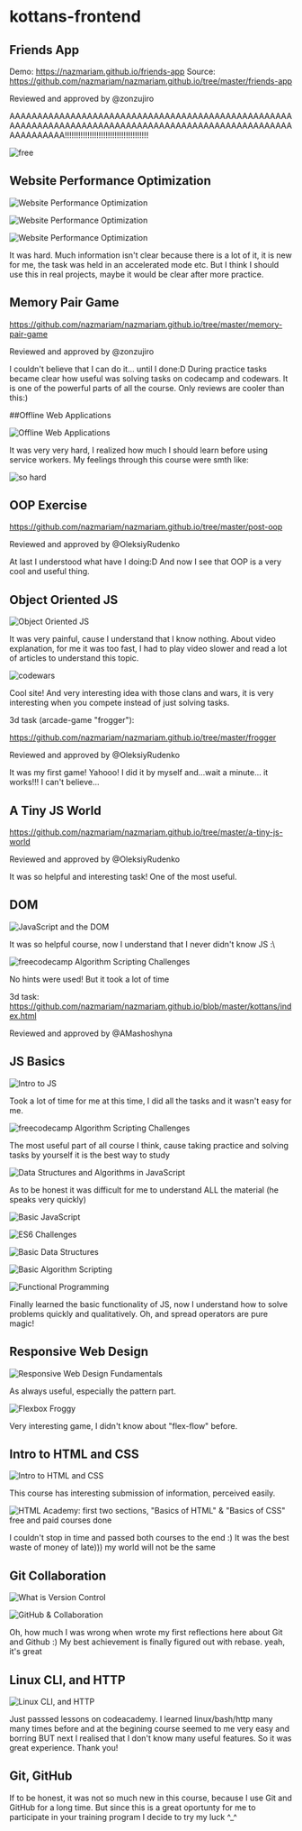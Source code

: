 # kottans-frontend

## Friends App

Demo: https://nazmariam.github.io/friends-app
Source: https://github.com/nazmariam/nazmariam.github.io/tree/master/friends-app

Reviewed and approved by @zonzujiro

AAAAAAAAAAAAAAAAAAAAAAAAAAAAAAAAAAAAAAAAAAAAAAAAAAAAAAAAAAAAAAAAAAAAAAAAAAAAAAAAAAAAAAAAAAAAAAAAAAAAAAAAAAAAAAAA!!!!!!!!!!!!!!!!!!!!!!!!!!!!!!!!!!!!!

![free](https://github.com/nazmariam/kottans-frontend/raw/master/img/1.gif)

## Website Performance Optimization

![Website Performance Optimization](https://github.com/nazmariam/kottans-frontend/raw/master/task_website_performance/1.png)

![Website Performance Optimization](https://github.com/nazmariam/kottans-frontend/raw/master/task_website_performance/2.png)

![Website Performance Optimization](https://github.com/nazmariam/kottans-frontend/raw/master/task_website_performance/3.png)

It was hard. Much information isn't clear because there is a lot of it, it is new for me, the task was held in an accelerated mode etc. But I think I should use this in real projects, maybe it would be clear after more practice.

## Memory Pair Game

https://github.com/nazmariam/nazmariam.github.io/tree/master/memory-pair-game

Reviewed and approved by @zonzujiro

I couldn't believe that I can do it... until I done:D 
During practice tasks became clear how useful was solving tasks on codecamp and codewars. It is one of the powerful parts of all the course. Only reviews are cooler than this:)

##Offline Web Applications

![Offline Web Applications](https://github.com/nazmariam/kottans-frontend/raw/master/task_offline_web_app/1.png)

It was very very hard, I realized how much I should learn before using service workers. My feelings through this course were smth like:

![so hard](https://github.com/nazmariam/kottans-frontend/raw/master/img/so-hard.jpg)

## OOP Exercise

https://github.com/nazmariam/nazmariam.github.io/tree/master/post-oop

Reviewed and approved by @OleksiyRudenko

At last I understood what have I doing:D
And now I see that OOP is a very cool and useful thing. 

## Object Oriented JS

![Object Oriented JS](https://github.com/nazmariam/kottans-frontend/raw/master/task_js_oop/1.png)

It was very painful, cause I understand that I know nothing. About video explanation, for me it was too fast, I had to play video slower and read a lot of articles to understand this topic.

![codewars](https://github.com/nazmariam/kottans-frontend/raw/master/task_js_oop/2.jpg)

Cool site! And very interesting idea with those clans and wars, it is very interesting when you compete instead of just solving tasks.

3d task (arcade-game "frogger"):

https://github.com/nazmariam/nazmariam.github.io/tree/master/frogger

Reviewed and approved by @OleksiyRudenko

It was my first game! Yahooo! I did it by myself and...wait a minute... it works!!! I can't believe...

## A Tiny JS World

https://github.com/nazmariam/nazmariam.github.io/tree/master/a-tiny-js-world

Reviewed and approved by @OleksiyRudenko

It was so helpful and interesting task! One of the most useful.

## DOM

![JavaScript and the DOM](https://github.com/nazmariam/kottans-frontend/raw/master/task_js_dom/1.png)

It was so helpful course, now I understand that I never didn't know JS :\

![freecodecamp Algorithm Scripting Challenges](https://github.com/nazmariam/kottans-frontend/raw/master/task_js_dom/2.png)

No hints were used! But it took a lot of time

3d task:
https://github.com/nazmariam/nazmariam.github.io/blob/master/kottans/index.html

Reviewed and approved by @AMashoshyna

## JS Basics

![Intro to JS](https://github.com/nazmariam/kottans-frontend/raw/master/task_js_basics/1.png)

Took a lot of time for me at this time, I did all the tasks and it wasn't easy for me.

![freecodecamp Algorithm Scripting Challenges](https://github.com/nazmariam/kottans-frontend/raw/master/task_js_basics/2.png)

The most useful part of all course I think, cause taking practice and solving tasks by yourself it is the best way to study

![Data Structures and Algorithms in JavaScript](https://github.com/nazmariam/kottans-frontend/raw/master/task_js_basics/3.png)

As to be honest it was difficult for me to understand ALL the material (he speaks very quickly)
 
![Basic JavaScript](https://github.com/nazmariam/kottans-frontend/raw/master/task_js_basics/4.png)

 
![ES6 Challenges](https://github.com/nazmariam/kottans-frontend/raw/master/task_js_basics/5.png)


![Basic Data Structures](https://github.com/nazmariam/kottans-frontend/raw/master/task_js_basics/6.png)


![Basic Algorithm Scripting](https://github.com/nazmariam/kottans-frontend/raw/master/task_js_basics/7.png)


![Functional Programming](https://github.com/nazmariam/kottans-frontend/raw/master/task_js_basics/8.png)

Finally learned the basic functionality of JS, now I understand how to solve problems quickly and qualitatively.
Oh, and spread operators are pure magic!


## Responsive Web Design

![Responsive Web Design Fundamentals](https://github.com/nazmariam/kottans-frontend/raw/master/task_responsive_web_design/1.png)

As always useful, especially the pattern part.

![Flexbox Froggy](https://github.com/nazmariam/kottans-frontend/raw/master/task_responsive_web_design/2.png)

Very interesting game, I didn't know about "flex-flow" before.

## Intro to HTML and CSS

![Intro to HTML and CSS](https://github.com/nazmariam/kottans-frontend/raw/master/task_html_css_intro/1.png)

This course has interesting submission of information, perceived easily.

![HTML Academy: first two sections, "Basics of HTML" & "Basics of CSS" free and paid courses done ](https://github.com/nazmariam/kottans-frontend/raw/master/task_html_css_intro/2.png)

I couldn't stop in time and passed both courses to the end :) It was the best waste of money of late))) my world will not be the same

## Git Collaboration

![What is Version Control](https://github.com/nazmariam/kottans-frontend/raw/master/task_git_collaboration/1.png)

![GitHub & Collaboration](https://github.com/nazmariam/kottans-frontend/raw/master/task_git_collaboration/2.png)

Oh, how much I was wrong when wrote my first reflections here about Git and Github :) 
My best achievement is finally figured out with rebase. yeah, it's great


## Linux CLI, and HTTP

![Linux CLI, and HTTP](https://github.com/nazmariam/kottans-frontend/raw/master/task_linux_cli/1.png)

Just passsed lessons on codeacademy.
I learned linux/bash/http many many times before and at the begining course seemed to me very easy and borring BUT next I realised that I don't know many useful features. So it was great experience. Thank you! 

## Git, GitHub

If to be honest, it was not so much new in this course, because I use Git and GitHub for a long time. But since this is a great oportunty for me to participate in your training program I decide to try my luck ^_^ 

